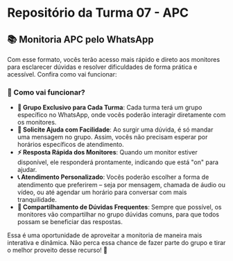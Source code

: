 # Repositório da Turma 07 - APC

## 📚 Monitoria APC pelo WhatsApp

Com esse formato, vocês terão acesso mais rápido e direto aos monitores para esclarecer dúvidas e resolver dificuldades de forma prática e acessível. Confira como vai funcionar:

### 🚀 Como vai funcionar?

- **👥 Grupo Exclusivo para Cada Turma**: Cada turma terá um grupo específico no WhatsApp, onde vocês poderão interagir diretamente com os monitores.
- **💬 Solicite Ajuda com Facilidade**: Ao surgir uma dúvida, é só mandar uma mensagem no grupo. Assim, vocês não precisam esperar por horários específicos de atendimento.
- **⚡ Resposta Rápida dos Monitores**: Quando um monitor estiver disponível, ele responderá prontamente, indicando que está "on" para ajudar.
- **📞 Atendimento Personalizado**: Vocês poderão escolher a forma de atendimento que preferirem – seja por mensagem, chamada de áudio ou vídeo, ou até agendar um horário para conversar com mais tranquilidade.
- **📢 Compartilhamento de Dúvidas Frequentes**: Sempre que possível, os monitores vão compartilhar no grupo dúvidas comuns, para que todos possam se beneficiar das respostas.

Essa é uma oportunidade de aproveitar a monitoria de maneira mais interativa e dinâmica. Não perca essa chance de fazer parte do grupo e tirar o melhor proveito desse recurso! 🌟
